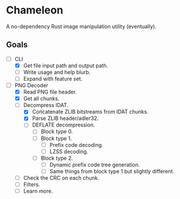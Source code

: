 # Chameleon
A no-dependency Rust image manipulation utility (eventually).
## Goals
- [ ] CLI
    - [x] Get file input path and output path.
    - [ ] Write usage and help blurb.
    - [ ] Expand with feature set.
- [ ] PNG Decoder
    - [x]  Read PNG file header.
    - [x]  Get all chunks.
    - [ ]  Decompress IDAT.
        - [x]  Concatenate ZLIB bitstreams from IDAT chunks.
        - [x]  Parse ZLIB header/adler32.
        - [ ]  DEFLATE decompression. 
            - [ ] Block type 0.
            - [ ] Block type 1.
                - [ ] Prefix code decoding.
                - [ ] LZSS decoding.
            - [ ] Block type 2.
                - [ ] Dynamic prefix code tree generation.
                - [ ] Same things from block type 1 but slightly different.
    - [ ] Check the CRC on each chunk.
    - [ ] Filters.
    - [ ] Learn more.
